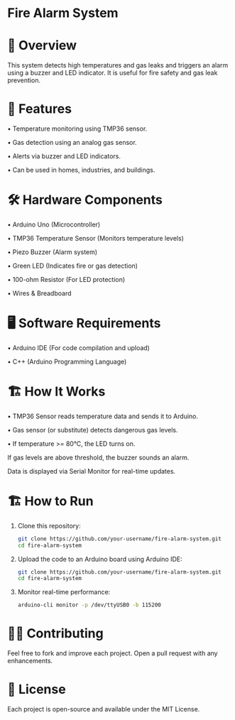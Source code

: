 # Fire Alarm System

# 📖 Overview

This system detects high temperatures and gas leaks and triggers an alarm using a buzzer and LED indicator. It is useful for fire safety and gas leak prevention.

# 🚀 Features

• Temperature monitoring using TMP36 sensor.

• Gas detection using an analog gas sensor.

• Alerts via buzzer and LED indicators.

• Can be used in homes, industries, and buildings.

# 🛠 Hardware Components

• Arduino Uno (Microcontroller)

• TMP36 Temperature Sensor (Monitors temperature levels)

• Piezo Buzzer (Alarm system)

• Green LED (Indicates fire or gas detection)

• 100-ohm Resistor (For LED protection)

• Wires & Breadboard

# 🖥 Software Requirements

• Arduino IDE (For code compilation and upload)

• C++ (Arduino Programming Language)

# 🏗 How It Works

• TMP36 Sensor reads temperature data and sends it to Arduino.

• Gas sensor (or substitute) detects dangerous gas levels.

• If temperature >= 80°C, the LED turns on.

If gas levels are above threshold, the buzzer sounds an alarm.

Data is displayed via Serial Monitor for real-time updates.

# 🏗 How to Run

1. Clone this repository:
   ```sh
   git clone https://github.com/your-username/fire-alarm-system.git
   cd fire-alarm-system


2. Upload the code to an Arduino board using Arduino IDE:
   ```sh
   git clone https://github.com/your-username/fire-alarm-system.git
   cd fire-alarm-system


3. Monitor real-time performance:
   ```sh
   arduino-cli monitor -p /dev/ttyUSB0 -b 115200

# 👨‍💻 Contributing

Feel free to fork and improve each project. Open a pull request with any enhancements.

# 📜 License

Each project is open-source and available under the MIT License.






   
